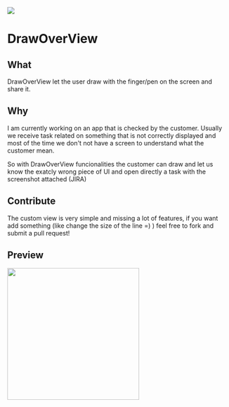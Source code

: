 [![](https://jitpack.io/v/appersiano/DrawOverView.svg)](https://jitpack.io/#appersiano/DrawOverView)

# DrawOverView
## What
DrawOverView let the user draw with the finger/pen on the screen and share it.

## Why
I am currently working on an app that is checked by the customer. Usually we receive task related on something that is not correctly displayed and most of the time we don't not have a screen to understand what the customer mean.

So with DrawOverView funcionalities the customer can draw and let us know the exatcly wrong piece of UI and open directly a task with the screenshot attached (JIRA)

## Contribute
The custom view is very simple and missing a lot of features, if you want add something (like change the size of the line =) ) feel free to fork and submit a pull request!

## Preview
<img src="preview_draw_over_view.gif" width="300"/>


